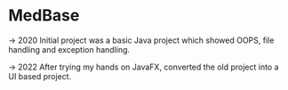 # MedBase

-> 2020
  Initial project was a basic Java project which showed OOPS, file handling and exception handling.
  
-> 2022
  After trying my hands on JavaFX, converted the old project into a UI based project.
